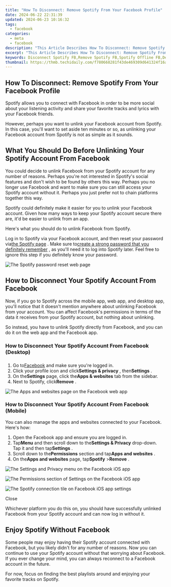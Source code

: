```yaml
---
title: "How To Disconnect: Remove Spotify From Your Facebook Profile"
date: 2024-06-22 22:31:39
updated: 2024-06-23 10:16:32
tags:
  - facebook
categories:
  - meta
  - facebook
description: "This Article Describes How To Disconnect: Remove Spotify From Your Facebook Profile"
excerpt: "This Article Describes How To Disconnect: Remove Spotify From Your Facebook Profile"
keywords: Disconnect Spotify FB,Remove Spotify FB,Spotify Offline FB,Delete Spotify Link,Unlink Spotify Facebook,Spotify Profile Removal,Stop Spotify on Facebook
thumbnail: https://thmb.techidaily.com/f780668281f43de469309d641324f16afda3a68eb738e8c283227d7e47f57830.jpg
---
```


## How To Disconnect: Remove Spotify From Your Facebook Profile

 Spotify allows you to connect with Facebook in order to be more social about your listening activity and share your favorite tracks and lyrics with your Facebook friends.

 However, perhaps you want to unlink your Facebook account from Spotify. In this case, you'll want to set aside ten minutes or so, as unlinking your Facebook account from Spotify is not as simple as it sounds.

## What You Should Do Before Unlinking Your Spotify Account From Facebook

 You could decide to unlink Facebook from your Spotify account for any number of reasons. Perhaps you're not interested in Spotify's social features and don't wish to be found by others this way. Perhaps you no longer use Facebook and want to make sure you can still access your Spotify account without it. Perhaps you just prefer not to chain platforms together this way.

 Spotify could definitely make it easier for you to unlink your Facebook account. Given how many ways to keep your Spotify account secure there are, it'd be easier to unlink from an app.

Here's what you should do to unlink Facebook from Spotify.

 Log in to Spotify via your Facebook account, and then reset your password via[the Spotify page](https://www.spotify.com/is-en/account/change-password/) . Make sure to[create a strong password that you definitely remember](https://www.makeuseof.com/tag/6-tips-for-creating-an-unbreakable-password-that-you-can-remember/) , as you'll need it to log into Spotify later. Feel free to ignore this step if you definitely know your password.

![The Spotify password reset web page](https://static1.makeuseofimages.com/wordpress/wp-content/uploads/2023/04/spotify-password-reset.jpg)

## How to Disconnect Your Spotify Account From Facebook

 Now, if you go to Spotify across the mobile app, web app, and desktop app, you'll notice that it doesn't mention anywhere about unlinking Facebook from your account. You can affect Facebook's permissions in terms of the data it receives from your Spotify account, but nothing about unlinking.

 So instead, you have to unlink Spotify directly from Facebook, and you can do it on the web app and the Facebook app.

### How to Disconnect Your Spotify Account From Facebook (Desktop)

###

1. Go to[Facebook](http://facebook.com) and make sure you're logged in.
2. Click your profile icon and click**Settings & privacy** , then**Settings** .
3. On the**Settings** page, click the**Apps & websites** tab from the sidebar.
4. Next to Spotify, click**Remove** .

![The Apps and websites page on the Facebook web app](https://static1.makeuseofimages.com/wordpress/wp-content/uploads/2023/04/facebook-apps-websites.jpg)

### How to Disconnect Your Spotify Account From Facebook (Mobile)

 You can also manage the apps and websites connected to your Facebook. Here's how:

1. Open the Facebook app and ensure you are logged in.
2. Tap**Menu** and then scroll down to the**Settings & Privacy** drop-down. Tap it and then tap**Settings** .
3. Scroll down to the**Permissions** section and tap**Apps and websites** .
4. On the**Apps and websites** page, tap**Spotify** \>**Remove** .

![The Settings and Privacy menu on the Facebook iOS app](https://static1.makeuseofimages.com/wordpress/wp-content/uploads/2023/04/img_9601.jpg)

![The Permissions section of Settings on the Facebook iOS app](https://static1.makeuseofimages.com/wordpress/wp-content/uploads/2023/04/img_9602.jpg)

![The Spotify connection tile on Facebook iOS app settings](https://static1.makeuseofimages.com/wordpress/wp-content/uploads/2023/04/img_9603.jpg)

Close

 Whichever platform you do this on, you should have successfully unlinked Facebook from your Spotify account and can now log in without it.

## Enjoy Spotify Without Facebook

 Some people may enjoy having their Spotify account connected with Facebook, but you likely didn't for any number of reasons. Now you can continue to use your Spotify account without that worrying about Facebook. If you ever change your mind, you can always reconnect to a Facebook account in the future.

 For now, focus on finding the best playlists around and enjoying your favorite tracks on Spotify.


<ins class="adsbygoogle"
     style="display:block"
     data-ad-format="autorelaxed"
     data-ad-client="ca-pub-7571918770474297"
     data-ad-slot="1223367746"></ins>



<ins class="adsbygoogle"
     style="display:block"
     data-ad-client="ca-pub-7571918770474297"
     data-ad-slot="8358498916"
     data-ad-format="auto"
     data-full-width-responsive="true"></ins>
